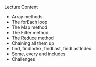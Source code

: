 Lecture Content

* Array methods
* The forEach loop
* The Map method
* The Filter method
* The Reduce method
* Chaining all them up
* find, findIndex, findLast, findLastIndex
* Some, every and includes
* Challenges
